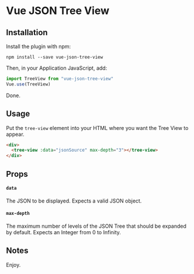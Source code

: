 # Vue JSON Tree View

##  Installation

Install the plugin with npm:
```shell
npm install --save vue-json-tree-view
```

Then, in your Application JavaScript, add:
```javascript
import TreeView from "vue-json-tree-view"
Vue.use(TreeView)
```

Done.

## Usage

Put the `tree-view` element into your  HTML where you want the Tree View to appear.
```html
<div>
  <tree-view :data="jsonSource" max-depth="3"></tree-view>
</div>
```

## Props

#### `data`

The JSON to be displayed. Expects a valid JSON object.

#### `max-depth`

The maximum number of levels of the JSON Tree that should be expanded by default. Expects an Integer from 0 to Infinity.

## Notes

Enjoy.
